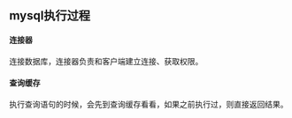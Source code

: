 ## mysql执行过程
#### 连接器
连接数据库，连接器负责和客户端建立连接、获取权限。

#### 查询缓存
执行查询语句的时候，会先到查询缓存看看，如果之前执行过，则直接返回结果。

#### 